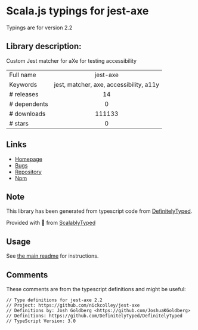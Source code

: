 
# Scala.js typings for jest-axe

Typings are for version 2.2

## Library description:
Custom Jest matcher for aXe for testing accessibility

|                    |                 |
| ------------------ | :-------------: |
| Full name          | jest-axe |
| Keywords           | jest, matcher, axe, accessibility, a11y |
| # releases         | 14 |
| # dependents       | 0 |
| # downloads        | 111133 |
| # stars            | 0 |

## Links
- [Homepage](https://github.com/nickcolley/jest-axe#readme)
- [Bugs](https://github.com/nickcolley/jest-axe/issues)
- [Repository](https://github.com/nickcolley/jest-axe)
- [Npm](https://www.npmjs.com/package/jest-axe)
    


## Note
This library has been generated from typescript code from [DefinitelyTyped](https://definitelytyped.org).

Provided with :purple_heart: from [ScalablyTyped](https://github.com/oyvindberg/ScalablyTyped)

## Usage
See [the main readme](../../readme.md) for instructions.

## Comments

These comments are from the typescript definitions and might be useful:
```
// Type definitions for jest-axe 2.2
// Project: https://github.com/nickcolley/jest-axe
// Definitions by: Josh Goldberg <https://github.com/JoshuaKGoldberg>
// Definitions: https://github.com/DefinitelyTyped/DefinitelyTyped
// TypeScript Version: 3.0

```

